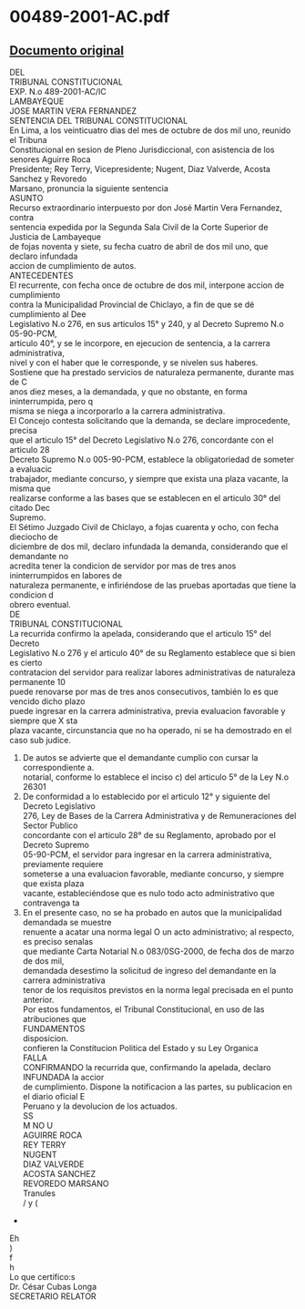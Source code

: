
00489-2001-AC.pdf
=================
  
[Documento original](https://tc.gob.pe/jurisprudencia/2002/00489-2001-AC.pdf)  
---  
DEL  
TRIBUNAL CONSTITUCIONAL  
EXP. N.o 489-2001-AC/IC  
LAMBAYEQUE  
JOSE MARTIN VERA FERNANDEZ  
SENTENCIA DEL TRIBUNAL CONSTITUCIONAL  
En Lima, a los veinticuatro dias del mes de octubre de dos mil uno, reunido el Tribuna  
Constitucional en sesion de Pleno Jurisdiccional, con asistencia de los senores Aguirre Roca  
Presidente; Rey Terry, Vicepresidente; Nugent, Diaz Valverde, Acosta Sanchez y Revoredo  
Marsano, pronuncia la siguiente sentencia  
ASUNTO  
Recurso extraordinario interpuesto por don José Martin Vera Fernandez, contra  
sentencia expedida por la Segunda Sala Civil de la Corte Superior de Justicia de Lambayeque  
de fojas noventa y siete, su fecha cuatro de abril de dos mil uno, que declaro infundada  
accion de cumplimiento de autos.  
ANTECEDENTES  
El recurrente, con fecha once de octubre de dos mil, interpone accion de cumplimiento  
contra la Municipalidad Provincial de Chiclayo, a fin de que se dé cumplimiento al Dee  
Legislativo N.o 276, en sus articulos 15° y 240, y al Decreto Supremo N.o 05-90-PCM,  
articulo 40°, y se le incorpore, en ejecucion de sentencia, a la carrera administrativa,  
nivel y con el haber que le corresponde, y se nivelen sus haberes.  
Sostiene que ha prestado servicios de naturaleza permanente, durante mas de C  
anos diez meses, a la demandada, y que no obstante, en forma ininterrumpida, pero q  
misma se niega a incorporarlo a la carrera administrativa.  
El Concejo contesta solicitando que la demanda, se declare improcedente, precisa  
que el articulo 15° del Decreto Legislativo N.o 276, concordante con el articulo 28  
Decreto Supremo N.o 005-90-PCM, establece la obligatoriedad de someter a evaluacic  
trabajador, mediante concurso, y siempre que exista una plaza vacante, la misma que  
realizarse conforme a las bases que se establecen en el articulo 30° del citado Dec  
Supremo.  
El Sétimo Juzgado Civil de Chiclayo, a fojas cuarenta y ocho, con fecha dieciocho de  
diciembre de dos mil, declaro infundada la demanda, considerando que el demandante no  
acredita tener la condicion de servidor por mas de tres anos ininterrumpidos en labores de  
naturaleza permanente, e infiriéndose de las pruebas aportadas que tiene la condicion d  
obrero eventual.  
DE  
TRIBUNAL CONSTITUCIONAL  
La recurrida confirmo la apelada, considerando que el articulo 15° del Decreto  
Legislativo N.o 276 y el articulo 40° de su Reglamento establece que si bien es cierto  
contratacion del servidor para realizar labores administrativas de naturaleza permanente 10  
puede renovarse por mas de tres anos consecutivos, también lo es que vencido dicho plazo  
puede ingresar en la carrera administrativa, previa evaluacion favorable y siempre que X sta  
plaza vacante, circunstancia que no ha operado, ni se ha demostrado en el caso sub judice.  
1. De autos se advierte que el demandante cumplio con cursar la correspondiente a.  
notarial, conforme lo establece el inciso c) del articulo 5° de la Ley N.o 26301  
2. De conformidad a lo establecido por el articulo 12° y siguiente del Decreto Legislativo  
276, Ley de Bases de la Carrera Administrativa y de Remuneraciones del Sector Publico  
concordante con el articulo 28° de su Reglamento, aprobado por el Decreto Supremo  
05-90-PCM, el servidor para ingresar en la carrera administrativa, previamente requiere  
someterse a una evaluacion favorable, mediante concurso, y siempre que exista plaza  
vacante, estableciéndose que es nulo todo acto administrativo que contravenga ta  
3. En el presente caso, no se ha probado en autos que la municipalidad demandada se muestre  
renuente a acatar una norma legal O un acto administrativo; al respecto, es preciso senalas  
que mediante Carta Notarial N.o 083/0SG-2000, de fecha dos de marzo de dos mil,  
demandada desestimo la solicitud de ingreso del demandante en la carrera administrativa  
tenor de los requisitos previstos en la norma legal precisada en el punto anterior.  
Por estos fundamentos, el Tribunal Constitucional, en uso de las atribuciones que  
FUNDAMENTOS  
disposicion.  
confieren la Constitucion Politica del Estado y su Ley Organica  
FALLA  
CONFIRMANDO la recurrida que, confirmando la apelada, declaro INFUNDADA la accior  
de cumplimiento. Dispone la notificacion a las partes, su publicacion en el diario oficial E  
Peruano y la devolucion de los actuados.  
SS  
M NO U  
AGUIRRE ROCA  
REY TERRY  
NUGENT  
DIAZ VALVERDE  
ACOSTA SANCHEZ  
REVOREDO MARSANO  
Tranules  
/ y (  
-  
Eh  
)  
f  
h  
Lo que certifico:s  
Dr. César Cubas Longa  
SECRETARIO RELATOR